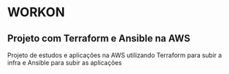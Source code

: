 # WORKON

## Projeto com Terraform e Ansible na AWS

Projeto de estudos e aplicações na AWS utilizando Terraform para subir a infra e Ansible para subir as aplicações
